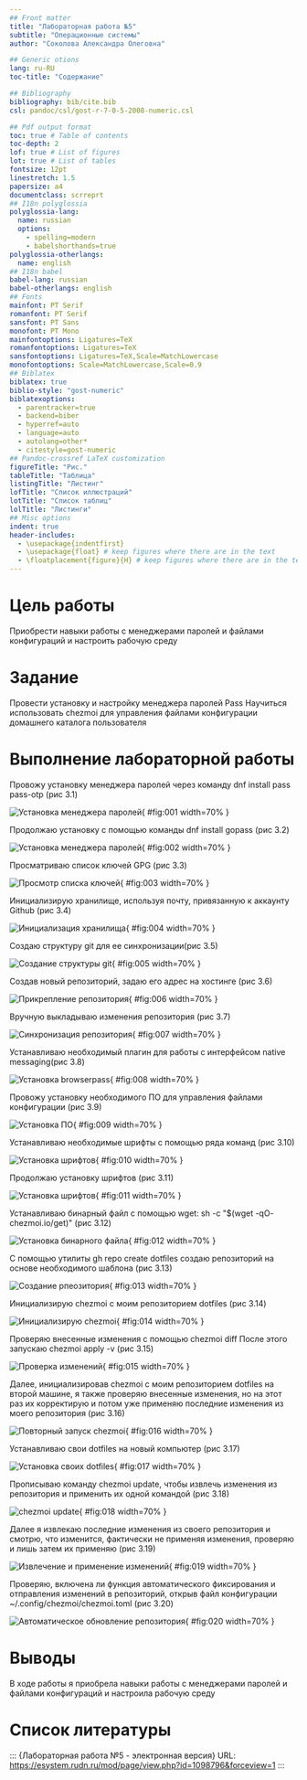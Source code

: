 ```yaml
---
## Front matter
title: "Лабораторная работа №5"
subtitle: "Операционные системы"
author: "Соколова Александра Олеговна"

## Generic otions
lang: ru-RU
toc-title: "Содержание"

## Bibliography
bibliography: bib/cite.bib
csl: pandoc/csl/gost-r-7-0-5-2008-numeric.csl

## Pdf output format
toc: true # Table of contents
toc-depth: 2
lof: true # List of figures
lot: true # List of tables
fontsize: 12pt
linestretch: 1.5
papersize: a4
documentclass: scrreprt
## I18n polyglossia
polyglossia-lang:
  name: russian
  options:
	- spelling=modern
	- babelshorthands=true
polyglossia-otherlangs:
  name: english
## I18n babel
babel-lang: russian
babel-otherlangs: english
## Fonts
mainfont: PT Serif
romanfont: PT Serif
sansfont: PT Sans
monofont: PT Mono
mainfontoptions: Ligatures=TeX
romanfontoptions: Ligatures=TeX
sansfontoptions: Ligatures=TeX,Scale=MatchLowercase
monofontoptions: Scale=MatchLowercase,Scale=0.9
## Biblatex
biblatex: true
biblio-style: "gost-numeric"
biblatexoptions:
  - parentracker=true
  - backend=biber
  - hyperref=auto
  - language=auto
  - autolang=other*
  - citestyle=gost-numeric
## Pandoc-crossref LaTeX customization
figureTitle: "Рис."
tableTitle: "Таблица"
listingTitle: "Листинг"
lofTitle: "Список иллюстраций"
lotTitle: "Список таблиц"
lolTitle: "Листинги"
## Misc options
indent: true
header-includes:
  - \usepackage{indentfirst}
  - \usepackage{float} # keep figures where there are in the text
  - \floatplacement{figure}{H} # keep figures where there are in the text
---
```


# Цель работы
Приобрести навыки работы с менеджерами паролей и файлами конфигураций и настроить рабочую среду

# Задание
Провести установку и настройку менеджера паролей Pass
Научиться использовать chezmoi для управления файлами конфигурации домашнего каталога пользователя

# Выполнение лабораторной работы

Провожу установку менеджера паролей через команду dnf install pass pass-otp (рис 3.1)

![Установка менеджера паролей](image/1.png){ #fig:001 width=70% }

Продолжаю установку с помощью команды dnf install gopass (рис 3.2)

![Установка менеджера паролей](image/2.png){ #fig:002 width=70% }

Просматриваю список ключей GPG (рис 3.3)

![Просмотр списка ключей](image/3.png){ #fig:003 width=70% }

Инициализирую хранилище, используя почту, привязанную к аккаунту Github (рис 3.4)

![Инициализация хранилища](image/4.png){ #fig:004 width=70% }

Создаю структуру git для ее синхронизации(рис 3.5)

![Создание структуры git](image/5.png){ #fig:005 width=70% }

Создав новый репозиторий, задаю его адрес на хостинге (рис 3.6)

![Прикрепление репозитория](image/6.png){ #fig:006 width=70% }

Вручную выкладываю изменения репозитория (рис 3.7)

![Синхронизация репозитория](image/7.png){ #fig:007 width=70% }

Устанавливаю необходимый плагин для работы с интерфейсом native messaging(рис 3.8)

![Установка browserpass](image/8.png){ #fig:008 width=70% }

Провожу установку необходимого ПО для управления файлами конфигурации (рис 3.9)

![Установка ПО](image/9.png){ #fig:009 width=70% }

Устанавливаю необходимые шрифты с помощью ряда команд (рис 3.10)

![Установка шрифтов](image/10.png){ #fig:010 width=70% }

Продолжаю установку шрифтов (рис 3.11)

![Установка шрифтов](image/11.png){ #fig:011 width=70% }

Устанавливаю бинарный файл с помощью wget: sh -c "$(wget -qO- chezmoi.io/get)" (рис 3.12)

![Установка бинарного файла](image/12.png){ #fig:012 width=70% }

С помощью утилиты gh repo create dotfiles создаю репозиторий на основе необходимого шаблона (рис 3.13)

![Создание рпеозитория](image/13.png){ #fig:013 width=70% }

Инициализирую chezmoi с моим репозиторием dotfiles (рис 3.14)

![Инициализирую chezmoi](image/14.png){ #fig:014 width=70% }

Проверяю внесенные изменения с помощью chezmoi diff
После этого запускаю chezmoi apply -v (рис 3.15)

![Проверка изменений](image/15.png){ #fig:015 width=70% }

Далее, инициализировав chezmoi с моим репозиторием dotfiles на второй машине, я также проверяю внесенные изменения, но на этот раз их корректирую и потом уже применяю последние изменения из моего репозитория (рис 3.16)

![Повторный запуск chezmoi](image/16.png){ #fig:016 width=70% }

Устанавливаю свои dotfiles на новый компьютер (рис 3.17)

![Установка своих dotfiles](image/17.png){ #fig:017 width=70% }

Прописываю команду chezmoi update, чтобы извлечь изменения из репозитория и применить их одной командой (рис 3.18)

![chezmoi update](image/18.png){ #fig:018 width=70% }

Далее я извлекаю последние изменения из своего репозитория и смотрю, что изменится, фактически не применяя изменения, проверяю и лишь затем их применяю (рис 3.19)

![Извлечение и применение изменений](image/19.png){ #fig:019 width=70% }

Проверяю, включена ли функция автоматического фиксирования и отправления изменений в репозиторий, открыв файл конфигурации ~/.config/chezmoi/chezmoi.toml (рис 3.20)

![Автоматическое обновление репозитория](image/20.png){ #fig:020 width=70% }

# Выводы

В ходе работы я приобрела навыки работы с менеджерами паролей и файлами конфигураций и настроила рабочую среду

# Список литературы

::: {Лабораторная работа №5 - электронная версия} URL: https://esystem.rudn.ru/mod/page/view.php?id=1098796&forceview=1
:::
